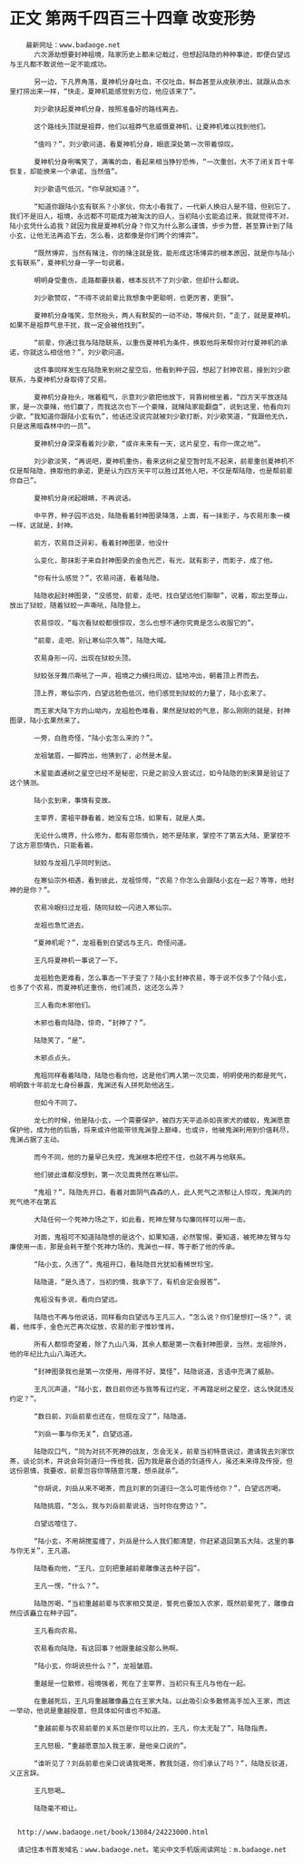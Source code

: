 # 正文 第两千四百三十四章 改变形势
        最新网址：www.badaoge.net
          六次源劫想要封神祖境，陆家历史上都未记载过，但想起陆隐的种种事迹，即便白望远与王凡都不敢说他一定不能成功。
      
          另一边，下凡界角落，夏神机分身吐血，不仅吐血，鲜血甚至从皮肤渗出，就跟从血水里打捞出来一样，“快走，夏神机能感觉到方位，他应该来了”。
      
          刘少歌扶起夏神机分身，按照准备好的路线离去。
      
          这个路线头顶就是祖莽，他们以祖莽气息威慑夏神机，让夏神机难以找到他们。
      
          “值吗？”，刘少歌问道，看夏神机分身，眼底深处第一次带着惊叹。
      
          夏神机分身咧嘴笑了，满嘴的血，看起来相当狰狞恐怖，“一次重创，大不了闭关百十年恢复，却能换来一个承诺，当然值”。
      
          刘少歌语气低沉，“你早就知道？”。
      
          “知道你跟陆小玄有联系？小家伙，你太小看我了，一代新人换旧人是不错，但别忘了，我们不是旧人，祖境，永远都不可能成为被淘汰的旧人，当初陆小玄能追过来，我就觉得不对，陆小玄凭什么追我？就因为我是夏神机分身？你又为什么那么谨慎，步步为营，甚至算计到了陆小玄，让他无法再追下去，怎么看，这都像是你们两个的博弈”。
      
          “既然博弈，当然有赌注，你的赌注就是我，能形成这场博弈的根本原因，就是你与陆小玄有联系”，夏神机分身一字一句说着。
      
          明明身受重伤，走路都要扶着，根本反抗不了刘少歌，但却什么都说。
      
          刘少歌赞叹，“不得不说前辈比我想象中更聪明，也更厉害，更狠”。
      
          夏神机分身嗤笑，忽然抬头，两人有默契的一动不动，等候片刻，“走了，就是夏神机，如果不是祖莽气息干扰，我一定会被他找到”。
      
          “前辈，你通过我与陆隐联系，以重伤夏神机为条件，换取他将来帮你对付夏神机的承诺，你就这么相信他？”，刘少歌问道。
      
          这件事同样发生在陆隐来到树之星空后，他看到种子园，想起了封神农易，接到刘少歌联系，与夏神机分身取得了交易。
      
          夏神机分身抬头，喘着粗气，示意刘少歌把他放下，背靠树根坐着，“四方天平放逐陆家，是一次豪赌，他们赢了，而我这次也下一个豪赌，就赌陆家能翻盘”，说到这里，他看向刘少歌，“我知道你跟陆小玄有仇”，他话还没说完就被刘少歌打断，刘少歌笑道，“我跟他无仇，只是这黑暗森林中的一员”。
      
          夏神机分身深深看着刘少歌，“或许未来有一天，这片星空，有你一席之地”。
      
          刘少歌淡笑，“再说吧，夏神机重伤，看来这树之星空暂时乱不起来，前辈重创夏神机不仅是帮陆隐，换取他的承诺，更是认为四方天平可以胜过其他人吧，不仅是帮陆隐，也是帮前辈你自己”。
      
          夏神机分身闭起眼睛，不再说话。
      
          中平界，种子园不远处，陆隐看着封神图录降落，上面，有一抹影子，与农易形象一模一样，这就是，封神。
      
          前方，农易目泛异彩，看着封神图录，他没什
      
          么变化，那抹影子来自封神图录的金色光芒，有光，就有影子，而影子，成了他。
      
          “你有什么感觉？”，农易问道，看着陆隐。
      
          陆隐收起封神图录，“没感觉，前辈，走吧，找白望远他们聊聊”，说着，取出至尊山，放出了狱蛟，随着狱蛟一声嘶吼，陆隐登上。
      
          农易惊叹，“每次看狱蛟都很惊叹，怎么也想不通你究竟是怎么收服它的”。
      
          “前辈，走吧，别让寒仙宗久等”，陆隐大喊。
      
          农易身形一闪，出现在狱蛟头顶。
      
          狱蛟张牙舞爪嘶吼了一声，祖境之力横扫周边，猛地冲出，朝着顶上界而去。
      
          顶上界，寒仙宗内，白望远脸色低沉，他们感觉到狱蛟的力量了，陆小玄来了。
      
          而王家大陆下方的山坳内，龙祖脸色难看，果然是狱蛟的气息，那么刚刚的就是，封神图录，陆小玄果然来了。
      
          一旁，白胜奇怪，“陆小玄怎么来的？”。
      
          龙祖皱眉，一脚跨出，他猜到了，必然是木星。
      
          木星能直通树之星空已经不是秘密，只是之前没人尝试过，如今陆隐的到来算是验证了这个猜测。
      
          陆小玄到来，事情有变故。
      
          主宰界，雾祖平静看着，她没有立场，如果有，就是人类。
      
          无论什么境界，什么修为，都有恩怨情仇，她不是陆家，掌控不了第五大陆，更掌控不了这方恩怨情仇，只能看着。
      
          狱蛟与龙祖几乎同时到达。
      
          在寒仙宗外相遇，看到彼此，龙祖惊愕，“农易？你怎么会跟陆小玄在一起？等等，他封神的是你？”。
      
          农易冷眼扫过龙祖，随同狱蛟一闪进入寒仙宗。
      
          龙祖也急忙进去。
      
          “夏神机呢？”，龙祖看到白望远与王凡，奇怪问道。
      
          王凡将夏神机一事说了一下。
      
          龙祖脸色更难看，怎么事态一下子变了？陆小玄封神农易，等于说不仅多了个陆小玄，也多了个农易，而夏神机还重伤，他们减员，这还怎么弄？
      
          三人看向木邪他们。
      
          木邪也看向陆隐，惊奇，“封神了？”。
      
          陆隐笑了，“是”。
      
          木邪点点头。
      
          鬼祖同样看着陆隐，陆隐也看向他，这是他们两人第一次见面，明明使用的都是死气，明明数十年前龙七身份暴露，鬼渊还有人拼死助他逃生。
      
          但如今不同了。
      
          龙七的时候，他是陆小玄，一个需要保护，被四方天平追杀如丧家犬的蝼蚁，鬼渊愿意保护他，成为他的后盾，将来或许他能带领鬼渊登上巅峰，也或许，他被鬼渊利用到价值耗尽，鬼渊占据了主动。
      
          而今不同，他的力量早已失控，鬼渊根本把控不住，也就不再与他联系。
      
          他们彼此谁都没想到，第一次见面竟然在寒仙宗。
      
          “鬼祖？”，陆隐先开口，看着对面阴气森森的人，此人死气之浓郁让人惊叹，鬼渊内的死气绝不在第五
      
          大陆任何一个死神力场之下，如此看，死神左臂与勾廉同样可以用一击。
      
          对面，鬼祖可不知道陆隐想的是这个，如果知道，必然警惕，要知道，被死神左臂与勾廉使用一击，那是会耗干整个死神力场的，鬼渊也一样，等于断了他的传承。
      
          “陆小玄，久违了”，鬼祖开口，看陆隐目光犹如看稀世珍宝。
      
          陆隐道，“是久违了，当初的情，我承下了，有机会定会报答”。
      
          鬼祖没有多说，看向白望远。
      
          陆隐也不再与他说话，同样看向白望远与王凡三人，“怎么说？你们是想打一场？”，说着，他挥手，金色光芒再次绽放，农易的影子惟妙惟肖。
      
          所有人都惊奇望着，除了九山八海，其余人都是第一次看封神图录，当然，龙祖除外，他的年纪比九山八海还大。
      
          “封神图录我也是第一次使用，用得不好，莫怪”，陆隐说道，言语中充满了威胁。
      
          王凡沉声道，“陆小玄，数日前你还与我等有过约定，不再踏足树之星空，这么快就违反约定？”。
      
          “数日前，刘岳前辈也还在，但现在没了”，陆隐道。
      
          “刘岳一事与你无关”，白望远道。
      
          陆隐叹口气，“同为对抗不死神的战友，怎会无关，前辈当初特意说过，邀请我去刘家饮茶，谈论剑术，并说会将剑道归一传给我，因为我是最合适的剑道传人，虽还未来得及传授，但这份恩情，我要收，前辈岂容你等随意污蔑，想杀就杀”。
      
          “你胡说，刘岳从来不喝茶，而且刘家的剑道归一怎么可能传给你？”，白望远厉喝。
      
          陆隐挑眉，“怎么，我与刘岳前辈说话，当时你在旁边？”。
      
          白望远噎住了。
      
          “陆小玄，不用胡搅蛮缠了，刘岳是什么人我们都清楚，你赶紧退回第五大陆，这里的事与你无关”，王凡道。
      
          陆隐看向他，“王凡，立刻把重越前辈雕像送去种子园”。
      
          王凡一愣，“什么？”。
      
          陆隐厉喝，“当初重越前辈与农家相交莫逆，誓死也要加入农家，既然前辈死了，雕像自然应该矗立在种子园”。
      
          王凡看向农易。
      
          农易看向陆隐，有这回事？他跟重越没那么熟啊。
      
          “陆小玄，你胡说些什么？”，龙祖皱眉。
      
          重越是一位散修，祖境强者，死在了主宰界，当初只有王凡与他在一起。
      
          在重越死后，王凡将重越雕像矗立在王家大陆，以此吸引众多散修高手加入王家，而这一举动，他说是重越授意，但具体如何谁也不知道。
      
          “重越前辈与农易前辈的关系岂是你可以比的，王凡，你太无耻了”，陆隐指责。
      
          王凡怒极，“重越愿意加入我王家，是他亲口说的”。
      
          “谁听见了？刘岳前辈也亲口说请我喝茶，教我剑道，你们承认了吗？”，陆隐反驳道，义正言辞。
      
          王凡怒喝…
      
          陆隐毫不相让。
      
      
      http://www.badaoge.net/book/13084/24223000.html
      
      请记住本书首发域名：www.badaoge.net。笔尖中文手机版阅读网址：m.badaoge.net
